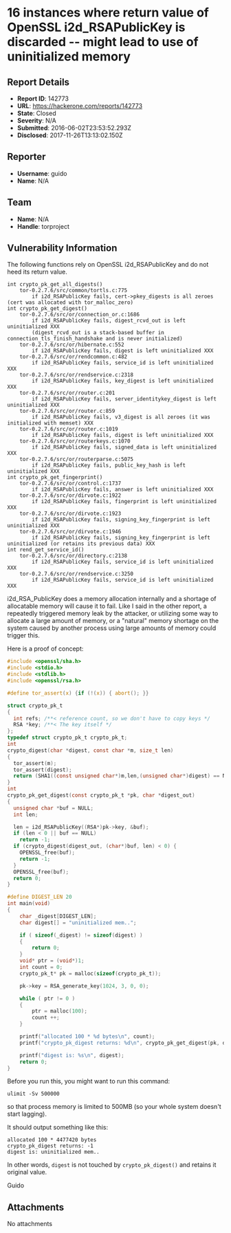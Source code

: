 # 16 instances where return value of OpenSSL i2d_RSAPublicKey is discarded -- might lead to use of uninitialized memory

## Report Details
- **Report ID**: 142773
- **URL**: https://hackerone.com/reports/142773
- **State**: Closed
- **Severity**: N/A
- **Submitted**: 2016-06-02T23:53:52.293Z
- **Disclosed**: 2017-11-26T13:13:02.150Z

## Reporter
- **Username**: guido
- **Name**: N/A

## Team
- **Name**: N/A
- **Handle**: torproject

## Vulnerability Information
The following functions rely on OpenSSL i2d_RSAPublicKey and do not heed its return value.

```
int crypto_pk_get_all_digests()
    tor-0.2.7.6/src/common/tortls.c:775
        if i2d_RSAPublicKey fails, cert->pkey_digests is all zeroes (cert was allocated with tor_malloc_zero)
int crypto_pk_get_digest()
    tor-0.2.7.6/src/or/connection_or.c:1686
        if i2d_RSAPublicKey fails, digest_rcvd_out is left uninitialized XXX
        (digest_rcvd_out is a stack-based buffer in connection_tls_finish_handshake and is never initialized)
    tor-0.2.7.6/src/or/hibernate.c:552
        if i2d_RSAPublicKey fails, digest is left uninitialized XXX
    tor-0.2.7.6/src/or/rendcommon.c:482
        if i2d_RSAPublicKey fails, service_id is left uninitialized XXX
    tor-0.2.7.6/src/or/rendservice.c:2318
        if i2d_RSAPublicKey fails, key_digest is left uninitialized XXX
    tor-0.2.7.6/src/or/router.c:201
        if i2d_RSAPublicKey fails, server_identitykey_digest is left uninitialized XXX
    tor-0.2.7.6/src/or/router.c:859
        if i2d_RSAPublicKey fails, v3_digest is all zeroes (it was initialized with memset) XXX
    tor-0.2.7.6/src/or/router.c:1019
        if i2d_RSAPublicKey fails, digest is left uninitialized XXX
    tor-0.2.7.6/src/or/routerkeys.c:1070
        if i2d_RSAPublicKey fails, signed_data is left uninitialized XXX
    tor-0.2.7.6/src/or/routerparse.c:5075
        if i2d_RSAPublicKey fails, public_key_hash is left uninitialized XXX
int crypto_pk_get_fingerprint()
    tor-0.2.7.6/src/or/control.c:1737
        if i2d_RSAPublicKey fails, answer is left uninitialized XXX
    tor-0.2.7.6/src/or/dirvote.c:1922
        if i2d_RSAPublicKey fails, fingerprint is left uninitialized XXX
    tor-0.2.7.6/src/or/dirvote.c:1923
        if i2d_RSAPublicKey fails, signing_key_fingerprint is left uninitialized XXX
    tor-0.2.7.6/src/or/dirvote.c:1946
        if i2d_RSAPublicKey fails, signing_key_fingerprint is left uninitialized (or retains its previous data) XXX
int rend_get_service_id()
    tor-0.2.7.6/src/or/directory.c:2138
        if i2d_RSAPublicKey fails, service_id is left uninitialized XXX
    tor-0.2.7.6/src/or/rendservice.c:3250
        if i2d_RSAPublicKey fails, service_id is left uninitialized XXX
```

i2d_RSA_PublicKey does a memory allocation internally and a shortage of allocatable memory will cause it to fail. Like I said in the other report, a repeatedly triggered memory leak by the attacker, or utilizing some way to allocate a large amount of memory, or a "natural" memory shortage on the system caused by another process using large amounts of memory could trigger this.

Here is a proof of concept:

```c
#include <openssl/sha.h>
#include <stdio.h>
#include <stdlib.h>
#include <openssl/rsa.h>

#define tor_assert(x) {if (!(x)) { abort(); }}

struct crypto_pk_t
{
  int refs; /**< reference count, so we don't have to copy keys */
  RSA *key; /**< The key itself */
};
typedef struct crypto_pk_t crypto_pk_t;
int
crypto_digest(char *digest, const char *m, size_t len)
{
  tor_assert(m);
  tor_assert(digest);
  return (SHA1((const unsigned char*)m,len,(unsigned char*)digest) == NULL);
}
int
crypto_pk_get_digest(const crypto_pk_t *pk, char *digest_out)
{
  unsigned char *buf = NULL;
  int len;

  len = i2d_RSAPublicKey((RSA*)pk->key, &buf);
  if (len < 0 || buf == NULL)
    return -1;
  if (crypto_digest(digest_out, (char*)buf, len) < 0) {
    OPENSSL_free(buf);
    return -1;
  }
  OPENSSL_free(buf);
  return 0;
}

#define DIGEST_LEN 20
int main(void)
{
    char _digest[DIGEST_LEN];
    char digest[] = "uninitialized mem..";

    if ( sizeof(_digest) != sizeof(digest) )
    {
        return 0;
    }
    void* ptr = (void*)1;
    int count = 0;
    crypto_pk_t* pk = malloc(sizeof(crypto_pk_t));

    pk->key = RSA_generate_key(1024, 3, 0, 0);

    while ( ptr != 0 )
    {
        ptr = malloc(100);
        count ++;
    }

    printf("allocated 100 * %d bytes\n", count);
    printf("crypto_pk_digest returns: %d\n", crypto_pk_get_digest(pk, digest));

    printf("digest is: %s\n", digest);
    return 0;
}
```

Before you run this, you might want to run this command:

```
ulimit -Sv 500000
```

so that process memory is limited to 500MB (so your whole system doesn't start lagging).

It should output something like this:

```
allocated 100 * 4477420 bytes
crypto_pk_digest returns: -1
digest is: uninitialized mem..
```

In other words, ```digest``` is not touched by ```crypto_pk_digest()``` and retains it original value.

Guido

## Attachments
No attachments
